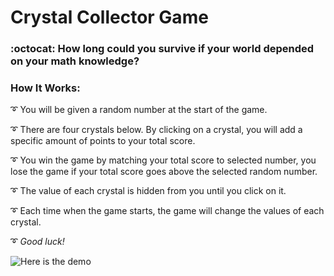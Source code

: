 # Crystal Collector Game
### :octocat: How long could you survive if your world depended on your math knowledge? 

### How It Works:

:curly_loop: You will be given a random number at the start of the game.

:curly_loop: There are four crystals below. By clicking on a crystal, you will add a specific amount of points to your total score.

:curly_loop: You win the game by matching your total score to selected number, you lose the game if your total score goes above the selected random number.

:curly_loop: The value of each crystal is hidden from you until you click on it.

:curly_loop: Each time when the game starts, the game will change the values of each crystal. 

:curly_loop: _Good luck!_

![Here is the demo](assets/images/crystalgame.gif)











